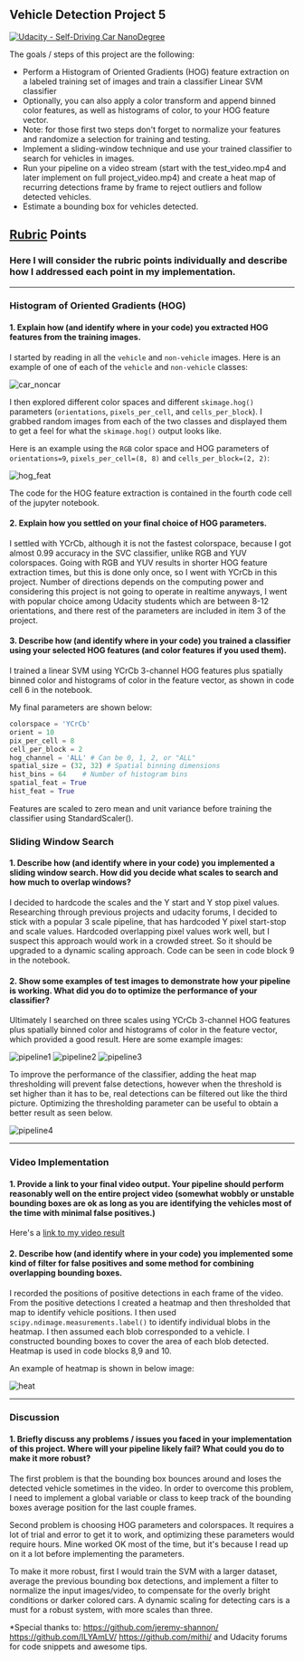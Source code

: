 ﻿## Vehicle Detection Project 5
[![Udacity - Self-Driving Car NanoDegree](https://s3.amazonaws.com/udacity-sdc/github/shield-carnd.svg)](http://www.udacity.com/drive)

The goals / steps of this project are the following:

* Perform a Histogram of Oriented Gradients (HOG) feature extraction on a labeled training set of images and train a classifier Linear SVM classifier
* Optionally, you can also apply a color transform and append binned color features, as well as histograms of color, to your HOG feature vector. 
* Note: for those first two steps don't forget to normalize your features and randomize a selection for training and testing.
* Implement a sliding-window technique and use your trained classifier to search for vehicles in images.
* Run your pipeline on a video stream (start with the test_video.mp4 and later implement on full project_video.mp4) and create a heat map of recurring detections frame by frame to reject outliers and follow detected vehicles.
* Estimate a bounding box for vehicles detected.


## [Rubric](https://review.udacity.com/#!/rubrics/513/view) Points
### Here I will consider the rubric points individually and describe how I addressed each point in my implementation.  

---
### Histogram of Oriented Gradients (HOG)

#### 1. Explain how (and identify where in your code) you extracted HOG features from the training images.

I started by reading in all the `vehicle` and `non-vehicle` images.  Here is an example of one of each of the `vehicle` and `non-vehicle` classes:

![car_noncar](https://github.com/tugrulzure/carndp5/blob/master/report/1.png)

I then explored different color spaces and different `skimage.hog()` parameters (`orientations`, `pixels_per_cell`, and `cells_per_block`).  I grabbed random images from each of the two classes and displayed them to get a feel for what the `skimage.hog()` output looks like.

Here is an example using the `RGB` color space and HOG parameters of `orientations=9`, `pixels_per_cell=(8, 8)` and `cells_per_block=(2, 2)`:

![hog_feat](https://github.com/tugrulzure/carndp5/blob/master/report/2.png)

The code for the HOG feature extraction is contained in the fourth code cell of the jupyter notebook. 

#### 2. Explain how you settled on your final choice of HOG parameters.

I settled with YCrCb, although it is not the fastest colorspace, because I got almost 0.99 accuracy in the SVC classifier, unlike RGB and YUV colorspaces.
Going with RGB and YUV results in shorter HOG feature extraction times, but this is done only once, so I went with YCrCb in this project.
Number of directions depends on the computing power and considering this project is not going to operate in realtime anyways, I went with popular choice among Udacity students which are between 8-12 orientations, and there rest of the parameters are included in item 3 of the project.

#### 3. Describe how (and identify where in your code) you trained a classifier using your selected HOG features (and color features if you used them).

I trained a linear SVM using YCrCb 3-channel HOG features plus spatially binned color and histograms of color in the feature vector, as shown in code cell 6 in the notebook.

My final parameters are shown below:

```python
colorspace = 'YCrCb'
orient = 10
pix_per_cell = 8
cell_per_block = 2
hog_channel = 'ALL' # Can be 0, 1, 2, or "ALL"
spatial_size = (32, 32) # Spatial binning dimensions
hist_bins = 64    # Number of histogram bins
spatial_feat = True 
hist_feat = True
```
Features are scaled to zero mean and unit variance before training the classifier using StandardScaler().

### Sliding Window Search

#### 1. Describe how (and identify where in your code) you implemented a sliding window search.  How did you decide what scales to search and how much to overlap windows?

I decided to hardcode the scales and the Y start and Y stop pixel values. Researching through previous projects and udacity forums, I decided to stick with a popular 3 scale pipeline, that has hardcoded Y pixel start-stop and scale values. Hardcoded overlapping pixel values work well, but I suspect this approach would work in a crowded street. So it should be upgraded to a dynamic scaling approach.
Code can be seen in code block 9 in the notebook.

#### 2. Show some examples of test images to demonstrate how your pipeline is working.  What did you do to optimize the performance of your classifier?

Ultimately I searched on three scales using YCrCb 3-channel HOG features plus spatially binned color and histograms of color in the feature vector, which provided a good result.  Here are some example images:

![pipeline1](https://github.com/tugrulzure/carndp5/blob/master/report/5.png)
![pipeline2](https://github.com/tugrulzure/carndp5/blob/master/report/6.png)
![pipeline3](https://github.com/tugrulzure/carndp5/blob/master/report/7.png)

To improve the performance of the classifier, adding the heat map thresholding will prevent false detections, however when the threshold is set higher than it has to be, real detections can be filtered out like the third picture. Optimizing the thresholding parameter can be useful to obtain a better result as seen below.

![pipeline4](https://github.com/tugrulzure/carndp5/blob/master/report/8.png)

---

### Video Implementation

#### 1. Provide a link to your final video output.  Your pipeline should perform reasonably well on the entire project video (somewhat wobbly or unstable bounding boxes are ok as long as you are identifying the vehicles most of the time with minimal false positives.)
Here's a [link to my video result](./project_output.mp4)


#### 2. Describe how (and identify where in your code) you implemented some kind of filter for false positives and some method for combining overlapping bounding boxes.

I recorded the positions of positive detections in each frame of the video.  From the positive detections I created a heatmap and then thresholded that map to identify vehicle positions.  I then used `scipy.ndimage.measurements.label()` to identify individual blobs in the heatmap. I then assumed each blob corresponded to a vehicle.  I constructed bounding boxes to cover the area of each blob detected. 
Heatmap is used in code blocks 8,9 and 10.

An example of heatmap is shown in below image:

![heat](https://github.com/tugrulzure/carndp5/blob/master/report/4.png)

---

### Discussion

#### 1. Briefly discuss any problems / issues you faced in your implementation of this project.  Where will your pipeline likely fail?  What could you do to make it more robust?

The first problem is that the bounding box bounces around and loses the detected vehicle sometimes in the video. In order to overcome this problem, I need to implement a global variable or class to keep track of the bounding boxes average position for the last couple frames.

Second problem is choosing HOG parameters and colorspaces. It requires a lot of trial and error to get it to work, and optimizing these parameters would require hours. Mine worked OK most of the time, but it's because I read up on it a lot before implementing the parameters. 

To make it more robust, first I would train the SVM with a larger dataset, average the previous bounding box detections, and implement a filter to normalize the input images/video, to compensate for the overly bright conditions or darker colored cars. A dynamic scaling for detecting cars is a must for a robust system, with more scales than three.

*Special thanks to:
https://github.com/jeremy-shannon/
https://github.com/ILYAmLV/
https://github.com/mithi/
and Udacity forums for code snippets and awesome tips.
